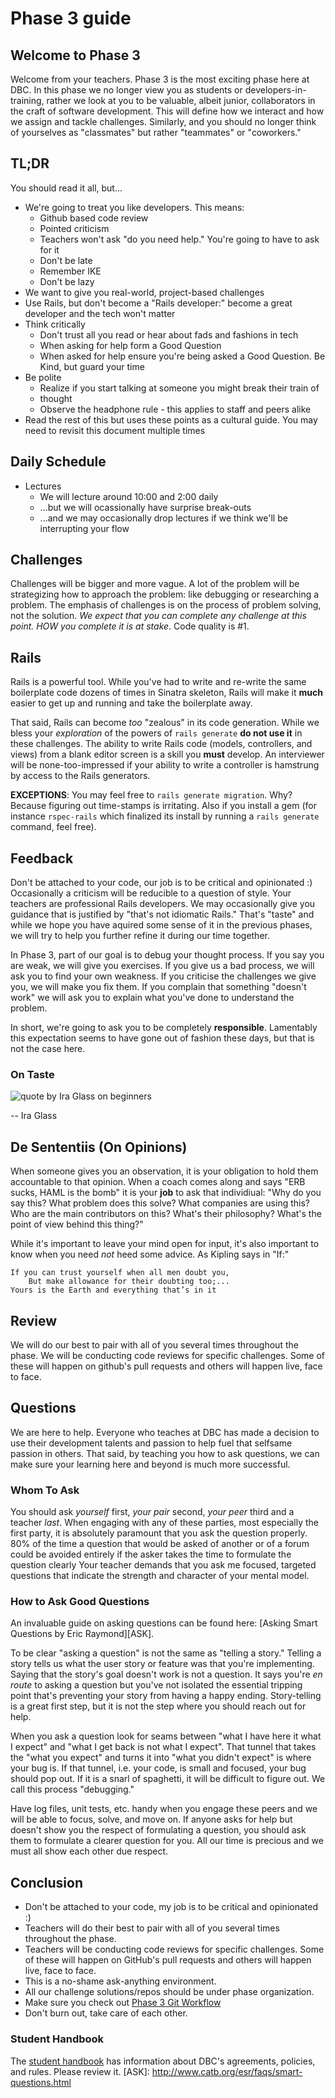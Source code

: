 # Phase 3 guide

## Welcome to Phase 3

Welcome from your teachers.  Phase 3 is the most exciting phase here at DBC.
In this phase we no longer view you as students or developers-in-training,
rather we look at you to be valuable, albeit junior, collaborators in the craft
of software development.  This will define how we interact and how we assign
and tackle challenges.  Similarly, and you should no longer think of yourselves
as "classmates" but rather "teammates" or "coworkers."

## TL;DR

You should read it all, but...

* We're going to treat you like developers.  This means:
  * Github based code review
  * Pointed criticism
  * Teachers won't ask "do you need help."  You're going to have to ask for it
  * Don't be late
  * Remember IKE
  * Don't be lazy
* We want to give you real-world, project-based challenges
* Use Rails, but don't become a "Rails developer:" become a great developer and
  the tech won't matter
* Think critically
  * Don't trust all you read or hear about fads and fashions in tech
  * When asking for help form a Good Question
  * When asked for help ensure you're being asked a Good Question.  Be Kind,
    but guard your time
* Be polite
  * Realize if you start talking at someone you might break their train of
  * thought
  * Observe the headphone rule - this applies to staff and peers alike
* Read the rest of this but uses these points as a cultural guide. You may need
  to revisit this document multiple times

## Daily Schedule

- Lectures
  - We will lecture around 10:00 and 2:00 daily
  - ...but we will ocassionally have surprise break-outs
  - ...and we may occasionally drop lectures if we think we'll be interrupting
    your flow

## Challenges

Challenges will be bigger and more vague. A lot of the problem will be
strategizing how to approach the problem: like debugging or researching a
problem.  The emphasis of challenges is on the process of problem solving, not
the solution.  _We expect that you can complete any challenge at this point.
HOW you complete it is at stake_.  Code quality is #1.

## Rails

Rails is a powerful tool.  While you've had to write and re-write the same
boilerplate code dozens of times in Sinatra skeleton, Rails will make it
**much** easier to get up and running and take the boilerplate away.

That said, Rails can become _too_ "zealous" in its code generation.  While we
bless your *exploration* of the powers of `rails generate` **do not use it** in
these challenges.  The ability to write Rails code (models, controllers, and
views) from a blank editor screen is a skill you **must** develop.  An
interviewer will be none-too-impressed if your ability to write a controller is
hamstrung by access to the Rails generators.

**EXCEPTIONS**:  You may feel free to `rails generate migration`.  Why?  Because
figuring out time-stamps is irritating.  Also if you install a gem (for
instance `rspec-rails` which finalized its install by running a `rails
generate` command, feel free).

## Feedback

Don't be attached to your code, our job is to be critical and opinionated :)
Occasionally a criticism will be reducible to a question of style.  Your
teachers are professional Rails developers.  We may occasionally give you
guidance that is justified by "that's not idiomatic Rails."  That's "taste" and
while we hope you have aquired some sense of it in the previous phases, we will
try to help you further refine it during our time together.

In Phase 3, part of our goal is to debug your thought process.  If you say you
are weak, we will give you exercises.  If you give us a bad process, we will ask
you to find your own weakness.  If you criticise the challenges we give you, we
will make you fix them.  If you complain that something "doesn't work" we will
ask you to explain what you've done to understand the problem.

In short, we're going to ask you to be completely **responsible**.  Lamentably
this expectation seems to have gone out of fashion these days, but that is not
the case here.

### On Taste

![quote by Ira Glass on beginners](ira-glass-quote.jpg)

-- Ira Glass

## De Sententiis (On Opinions)

When someone gives you an observation, it is your obligation to hold them
accountable to that opinion.  When a coach comes along and says "ERB sucks,
HAML is the bomb" it is your **job** to ask that individiual:  "Why do you say
this?  What problem does this solve?  What companies are using this?  Who are
the main contributors on this?  What's their philosophy?  What's the point of
view behind this thing?"

While it's important to leave your mind open for input, it's also important to
know when you need *not* heed some advice.  As Kipling says in "If:"

    If you can trust yourself when all men doubt you,
        But make allowance for their doubting too;...
    Yours is the Earth and everything that’s in it

## Review

We will do our best to pair with all of you several times throughout the phase.
We will be conducting code reviews for specific challenges. Some of these will
happen on github's pull requests and others will happen live, face to face.

## Questions

We are here to help.  Everyone who teaches at DBC has made a decision to use
their development talents and passion to help fuel that selfsame passion in
others.  That said, by teaching you how to ask questions, we can make sure your
learning here and beyond is much more successful.

### Whom To Ask

You should ask _yourself_ first, _your pair_ second, _your peer_ third and a
teacher _last_.  When engaging with any of these parties, most especially the
first party, it is absolutely paramount that you ask the question properly.
80% of the time a question that would be asked of another or of a forum could
be avoided entirely if the asker takes the time to formulate the question
clearly Your teacher demands that you ask me focused, targeted questions that
indicate the strength and character of your mental model.

### How to Ask Good Questions

An invaluable guide on asking questions can be found here:
[Asking Smart Questions by Eric Raymond][ASK].

To be clear "asking a question" is not the same as "telling a story."  Telling
a story tells us what the user story or feature was that you're implementing.
Saying that the story's goal doesn't work is not a question.  It says you're
_en route_ to asking a question but you've not isolated the essential tripping
point that's preventing your story from having a happy ending.  Story-telling
is a great first step, but it is not the step where you should reach out for
help.

When you ask a question look for seams between "what I have here it what I
expect" and "what I get back is not what I expect".  That tunnel that takes the
"what you expect" and turns it into "what you didn't expect" is where your bug
is.  If that tunnel, i.e. your code, is small and focused, your bug should pop
out.  If it is a snarl of spaghetti, it will be difficult to figure out.  We
call this process "debugging."

Have log files, unit tests, etc. handy when you engage these peers and we will
be able to focus, solve, and move on.  If anyone asks for help but doesn't show
you the respect of formulating a question, you should ask them to formulate a
clearer question for you.  All our time is precious and we must all show each
other due respect.

## Conclusion

- Don't be attached to your code, my job is to be critical and opinionated :)
- Teachers will do their best to pair with all of you several times throughout the phase.
- Teachers will be conducting code reviews for specific challenges. Some of these will happen on GitHub's pull requests and others will happen live, face to face.
- This is a no-shame ask-anything environment.
- All our challenge solutions/repos should be under phase organization.
- Make sure you check out [Phase 3 Git Workflow](../../../phase-3-guide/blob/master/git-workflow.md#phase-3-github-workflow)
- Don't burn out, take care of each other.

### Student Handbook

The [student handbook](../../..student-handbook) has information about DBC's agreements, policies, and rules. Please review it.
[ASK]: http://www.catb.org/esr/faqs/smart-questions.html

